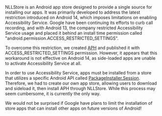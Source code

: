 NLLStore is an Android app store designed to provide a single source for installing our apps. It was primarily developed to address the latest restriction introduced on Android 14, which imposes limitations on enabling Accessibility Service. Google have been continuing its efforts to curb call recording, and with Android 13, the company restricted Accessibility Service usage and placed it behind an install time permission called "android.permission.ACCESS\_RESTRICTED\_SETTINGS".

To overcome this restriction, we created [APH](https://acr.app/) and published it with ACCESS\_RESTRICTED\_SETTINGS permission. However, it appears that this workaround is not effective on Android 14, as side-loaded apps are unable to activate Accessibility Service at all.

In order to use Accessibility Service, apps must be installed from a store that utilizes a specific Android API called [PackageInstaller.Session](https://developer.android.com/reference/android/content/pm/PackageInstaller.Session). Therefore, we had to create our own app store, allowing users to download and sideload it, then install APH through NLLStore. While this process may seem cumbersome, it is currently the only way.

We would not be surprised if Google have plans to limit the installation of store apps that can install other apps on future versions of Android!
